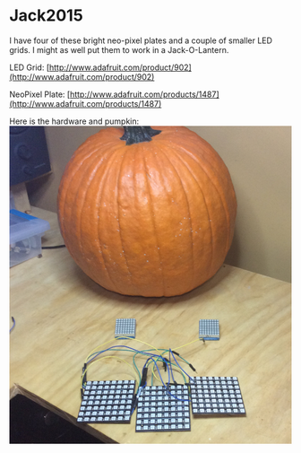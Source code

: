 # Jack2015

I have four of these bright neo-pixel plates and a couple of smaller LED grids. I might
as well put them to work in a Jack-O-Lantern.

LED Grid:
[http://www.adafruit.com/product/902](http://www.adafruit.com/product/902)

NeoPixel Plate:
[http://www.adafruit.com/products/1487](http://www.adafruit.com/products/1487)

Here is the hardware and pumpkin:
![](https://github.com/topherCantrell/Jack2015/blob/master/art/IMG_0288.JPG)
